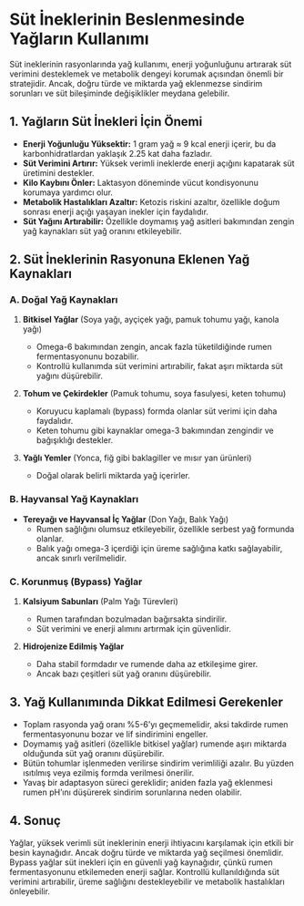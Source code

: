 # Süt İnekleri̇ni̇n Beslenmesi̇nde Yağların Kullanımı

Süt ineklerinin rasyonlarında yağ kullanımı, enerji yoğunluğunu artırarak süt verimini desteklemek ve metabolik dengeyi korumak açısından önemli bir stratejidir. Ancak, doğru türde ve miktarda yağ eklenmezse sindirim sorunları ve süt bileşiminde değişiklikler meydana gelebilir.

## 1. Yağların Süt İnekleri İçin Önemi
- **Enerji Yoğunluğu Yüksektir:** 1 gram yağ ≈ 9 kcal enerji içerir, bu da karbonhidratlardan yaklaşık 2.25 kat daha fazladır.  
- **Süt Verimini Artırır:** Yüksek verimli ineklerde enerji açığını kapatarak süt üretimini destekler.  
- **Kilo Kaybını Önler:** Laktasyon döneminde vücut kondisyonunu korumaya yardımcı olur.  
- **Metabolik Hastalıkları Azaltır:** Ketozis riskini azaltır, özellikle doğum sonrası enerji açığı yaşayan inekler için faydalıdır.  
- **Süt Yağını Artırabilir:** Özellikle doymamış yağ asitleri bakımından zengin yağ kaynakları süt yağ oranını etkileyebilir.

## 2. Süt İneklerinin Rasyonuna Eklenen Yağ Kaynakları

### A. Doğal Yağ Kaynakları

1. **Bitkisel Yağlar** (Soya yağı, ayçiçek yağı, pamuk tohumu yağı, kanola yağı)  
   - Omega-6 bakımından zengin, ancak fazla tüketildiğinde rumen fermentasyonunu bozabilir.  
   - Kontrollü kullanımda süt verimini artırabilir, fakat aşırı miktarda süt yağını düşürebilir.

2. **Tohum ve Çekirdekler** (Pamuk tohumu, soya fasulyesi, keten tohumu)  
   - Koruyucu kaplamalı (bypass) formda olanlar süt verimi için daha faydalıdır.  
   - Keten tohumu gibi kaynaklar omega-3 bakımından zengindir ve bağışıklığı destekler.

3. **Yağlı Yemler** (Yonca, fiğ gibi baklagiller ve mısır yan ürünleri)  
   - Doğal olarak belirli miktarda yağ içerirler.

### B. Hayvansal Yağ Kaynakları

- **Tereyağı ve Hayvansal İç Yağlar** (Don Yağı, Balık Yağı)  
  - Rumen sağlığını olumsuz etkileyebilir, özellikle serbest yağ formunda olanlar.  
  - Balık yağı omega-3 içerdiği için üreme sağlığına katkı sağlayabilir, ancak sınırlı verilmelidir.

### C. Korunmuş (Bypass) Yağlar

1. **Kalsiyum Sabunları** (Palm Yağı Türevleri)  
   - Rumen tarafından bozulmadan bağırsakta sindirilir.  
   - Süt verimini ve enerji alımını artırmak için güvenlidir.

2. **Hidrojenize Edilmiş Yağlar**  
   - Daha stabil formdadır ve rumende daha az etkileşime girer.  
   - Ancak bazı çeşitleri süt yağ oranını düşürebilir.

## 3. Yağ Kullanımında Dikkat Edilmesi Gerekenler
- Toplam rasyonda yağ oranı %5-6’yı geçmemelidir, aksi takdirde rumen fermentasyonunu bozar ve lif sindirimini engeller.  
- Doymamış yağ asitleri (özellikle bitkisel yağlar) rumende aşırı miktarda olduğunda süt yağ oranını düşürebilir.  
- Bütün tohumlar işlenmeden verilirse sindirim verimliliği azalır. Bu yüzden ısıtılmış veya ezilmiş formda verilmesi önerilir.  
- Yavaş bir adaptasyon süreci gereklidir; aniden fazla yağ eklenmesi rumen pH’ını düşürerek sindirim sorunlarına neden olabilir.

## 4. Sonuç
Yağlar, yüksek verimli süt ineklerinin enerji ihtiyacını karşılamak için etkili bir besin kaynağıdır. Ancak doğru türde ve miktarda yağ seçilmesi önemlidir. Bypass yağlar süt inekleri için en güvenli yağ kaynağıdır, çünkü rumen fermentasyonunu etkilemeden enerji sağlar. Kontrollü kullanıldığında süt verimini artırabilir, üreme sağlığını destekleyebilir ve metabolik hastalıkları önleyebilir.
